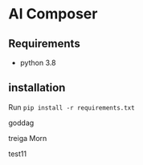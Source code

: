 # AI Composer

## Requirements
* python 3.8

## installation
Run `pip install -r requirements.txt`

goddag

treiga
Morn

test11